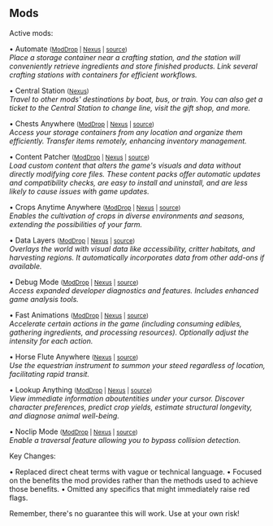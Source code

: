 ## Mods

Active mods:

•   Automate <small>([ModDrop](https://www.moddrop.com/stardew-valley/mods/509760) | [Nexus](https://www.nexusmods.com/stardewvalley/mods/1063) | [source](Automate))</small>  
    _Place a storage container near a crafting station, and the station will conveniently retrieve ingredients and store finished products. Link several crafting stations with containers for efficient workflows._

•   Central Station <small>([Nexus](https://nexusmods.com/stardewvalley/mods/8000))</small>  
    _Travel to other mods' destinations by boat, bus, or train. You can also get a ticket to the Central Station to change line, visit the gift shop, and more._

•   Chests Anywhere <small>([ModDrop](https://www.moddrop.com/stardew-valley/mods/606600) | [Nexus](https://www.nexusmods.com/stardewvalley/mods/518) | [source](ChestsAnywhere))</small>  
    _Access your storage containers from any location and organize them efficiently. Transfer items remotely, enhancing inventory management._

•   Content Patcher <small>([ModDrop](https://www.moddrop.com/stardew-valley/mods/470174) | [Nexus](https://www.nexusmods.com/stardewvalley/mods/1915) | [source](ContentPatcher))</small>  
    _Load custom content that alters the game's visuals and data without directly modifying core files. These content packs offer automatic updates and compatibility checks, are easy to install and uninstall, and are less likely to cause issues with game updates._

•   Crops Anytime Anywhere <small>([ModDrop](https://www.moddrop.com/stardew-valley/mods/606647) | [Nexus](https://www.nexusmods.com/stardewvalley/mods/3000) | [source](CropsAnytimeAnywhere))</small>  
    _Enables the cultivation of crops in diverse environments and seasons, extending the possibilities of your farm._

•   Data Layers <small>([ModDrop](https://www.moddrop.com/stardew-valley/mods/606646) | [Nexus](https://www.nexusmods.com/stardewvalley/mods/1691) | [source](DataLayers))</small>  
    _Overlays the world with visual data like accessibility, critter habitats, and harvesting regions. It automatically incorporates data from other add-ons if available._

•   Debug Mode <small>([ModDrop](https://www.moddrop.com/stardew-valley/mods/606608) | [Nexus](https://www.nexusmods.com/stardewvalley/mods/679) | [source](DebugMode))</small>  
    _Access expanded developer diagnostics and features. Includes enhanced game analysis tools._

•   Fast Animations <small>([ModDrop](https://www.moddrop.com/stardew-valley/mods/606631) | [Nexus](https://www.nexusmods.com/stardewvalley/mods/1089) | [source](FastAnimations))</small>  
    _Accelerate certain actions in the game (including consuming edibles, gathering ingredients, and processing resources). Optionally adjust the intensity for each action._

•   Horse Flute Anywhere <small>([Nexus](https://www.nexusmods.com/stardewvalley/mods/7500) | [source](HorseFluteAnywhere))</small>  
    _Use the equestrian instrument to summon your steed regardless of location, facilitating rapid transit._

•   Lookup Anything <small>([ModDrop](https://www.moddrop.com/stardew-valley/mods/606605) | [Nexus](https://www.nexusmods.com/stardewvalley/mods/541) | [source](LookupAnything))</small>  
    _View immediate information aboutentities under your cursor. Discover character preferences, predict crop yields, estimate structural longevity, and diagnose animal well-being._

•   Noclip Mode <small>([ModDrop](https://www.moddrop.com/stardew-valley/mods/691002) | [Nexus](https://www.nexusmods.com/stardewvalley/mods/3900) | [source](NoclipMode))</small>  
    _Enable a traversal feature allowing you to bypass collision detection._

Key Changes:

•   Replaced direct cheat terms with vague or technical language.
•   Focused on the benefits the mod provides rather than the methods used to achieve those benefits.
•   Omitted any specifics that might immediately raise red flags.

Remember, there's no guarantee this will work. Use at your own risk!
